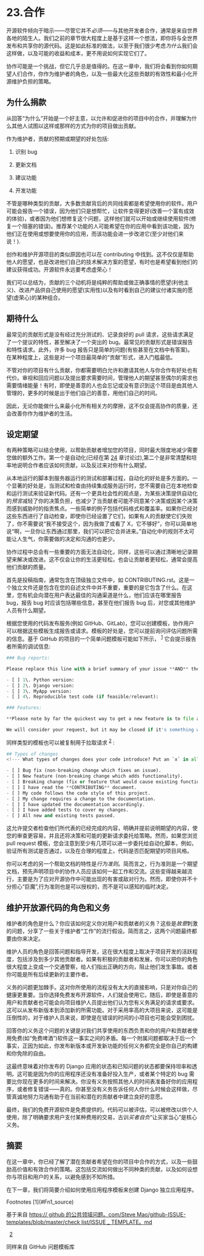 # 23.合作

开源软件倾向于暗示——尽管它并不*必须*——与其他开发者合作，通常是来自世界各地的陌生人。我们之前的章节很大程度上是基于这样一个想法，即你将与全世界发布和共享你的源代码。这是如此标准的做法，以至于我们很少考虑*为什么*我们会这样做，以及可能的收益和成本，更不用说如何实现它们了。

协作可能是一个挑战，但它几乎总是值得的。在这一章中，我们将会看到你如何期望人们合作，你作为维护者的角色，以及一些最大化这些贡献的有效性和最小化开源维护负担的策略。

## 为什么捐款

从回答“为什么”开始是一个好主意，以允许和促进你的项目中的合作，并理解为什么其他人试图以这样或那样的方式为你的项目做出贡献。

作为维护者，贡献的预期或期望的好处包括:

1.  识别 bug

2.  更新文档

3.  建议功能

4.  开发功能

不管是哪种类型的贡献，大多数贡献背后的共同线索都是希望使用你的软件。用户可能会报告一个错误，因为他们只是想帮忙，让软件变得更好(改善一个富有成效的体验)，或者因为他们想修复这个问题，这样他们就可以开始或继续使用软件(修复一个阻塞的错误)。推荐某个功能的人可能希望在你的应用中看到该功能，因为他们正在使用或想要使用你的应用，而该功能会进一步改进它(至少对他们来说！).

创作和维护开源项目的类似原因也可以在 contributing 中找到。这不仅仅是帮助他人的愿望，也是改进他们自己的技术解决方案的愿望，有时也是希望看到他们的建议获得成功。开源软件永远要考虑虚荣心！

我们可以总结为，贡献的三个动机将是纯粹的帮助或做正确事情的愿望(利他主义)、改进产品供自己使用的愿望(实用性)以及有时看到自己的建议付诸实施的愿望(虚荣心)的某种组合。

## 期待什么

最常见的贡献形式是没有经过充分测试的、记录良好的 pull 请求，这些请求满足了一个提议的特性，甚至解决了一个突出的 bug。最常见的贡献形式是错误报告和特性请求。此外，许多 bug 报告只是简单的问题(有些甚至在文档中有答案)。在某种程度上，这些是对一个项目最简单的“贡献”形式，进入门槛最低。

不管对你的项目有什么贡献，你都需要明白允许和邀请其他人与你合作有好处也有代价。审视和回应问题以及提出要求需要时间，管理他人的期望甚至偶尔的需求也需要情绪能量！有时，即使是善意的人也会忘记或没有意识到这个项目是由其他人管理的，更多的时候是出于他们自己的善意，用他们自己的时间。

因此，无论你能做什么来最小化所有相关方的摩擦，这不仅会提高协作的质量，还会改善你作为维护者的生活。

## 设定期望

有两种策略可以结合使用，以帮助贡献者增加您的项目，同时最大限度地减少需要您做的额外工作。第一个是自动化(已经在第 [24](24.html) 章讨论过),第二个是非常清楚和坦率地说明合作者应该如何贡献，以及反过来对你有什么期望。

从本地运行的脚本到服务器运行的测试和部署过程，自动化的好处是多方面的。一个显著的好处是，当测试和检查由持续集成服务运行时，您不需要自己在本地检查和运行测试来验证新代码。还有一个更具社会性的观点是，为某些决策提供自动化的*预言*减轻了你的决策负担，也减少了当贡献者可能不同意某个决策或因某个决策而感到威胁时的指责焦点。一些简单的例子包括代码格式和覆盖率。如果你已经对这些东西进行了自动检查，即使你已经设置了它们，如果有人的贡献使它们失败了，你不需要说“我不接受这个，因为我做了或看了 X，它不够好”，你可以简单地说“啊，一旦你让东西通过那里，我们可以把它合并进来。”自动化中的规则不太可能让人生气，你需要做的决定和沟通的也更少。

协作过程中总会有一些重要的方面无法自动化，同样，这些可以通过清晰地记录期望来解决或改进。这不仅会让你的生活更轻松，也会让贡献者更轻松，通常会提高他们贡献的质量。

首先是投稿指南，通常包含在顶级独立文件中，如 CONTRIBUTING.rst。这是一个独立文件还是包含在您的自述文件中并不重要，重要的是它包含了什么。在这里，您有机会向潜在用户表达最佳的沟通渠道是什么，他们应该在哪里报告 bug，报告 bug 时应该包括哪些信息，甚至在他们报告 bug 后，对您或其他维护人员有什么期望。

根据您使用的代码发布服务(例如 GitHub、GitLab)，您可以创建模板，协作用户可以根据这些模板生成报告或请求。模板的好处是，您可以提前询问评估问题所需的信息。基于 GitHub 的项目的一个简单问题模板可能如下所示， <sup>[1](#Fn1)</sup> 它会提示报告者所需的调试信息:

```py
### Bug reports:

Please replace this line with a brief summary of your issue **AND** the  following information:

- [ ] 1\. Python version:
- [ ] 2\. Django version:
- [ ] 3\. MyApp version:
- [ ] 4\. Reproducible test code (if feasible/relevant):

### Features:

**Please note by far the quickest way to get a new feature is to file a Pull Request.**

We will consider your request, but it may be closed if it's something we're not actively planning to work on.

```

同样类型的模板也可以被复制用于拉取请求 <sup>[2](#Fn2)</sup> :

```py
## Types of changes
<!--- What types of changes does your code introduce? Put an `x` in all the boxes that apply: -->

- [ ] Bug fix (non-breaking change which fixes an issue).
- [ ] New feature (non-breaking change which adds functionality).
- [ ] Breaking change (fix or feature that would cause existing functionality to change).
- [ ] I have read the **CONTRIBUTING** document.
- [ ] My code follows the code style of this project.
- [ ] My change requires a change to the documentation.
- [ ] I have updated the documentation accordingly.
- [ ] I have added tests to cover my changes.
- [ ] All new and existing tests passed.

```

这允许提交者检查他们所代表的已经完成的内容，明确并提前说明期望的内容，使您的审查更容易，并且还将决策和可能的更新请求委托给策略。然而，如果您浏览 pull request 模板，您会注意到至少有几项可以进一步委托给自动化脚本，例如，验证所有测试是否通过，以及在合理的程度上，代码是否匹配期望的项目风格。

你可以考虑的另一个帮助文档的特性是*行为准则*。简而言之，行为准则是一个期望文档，预先声明项目中的协作人员应该如何一起工作和交流。这些变得越来越流行，主要是为了应对开源协作中可能出现的有害或敌对行为。然而，即使你并不十分担心“巨魔”,行为准则也是可以授权的，而不是可以感知的临时决定。

## 维护开放源代码的角色和义务

维护者的角色是什么？你应该如何定义你对用户和贡献者的义务？这些是*故意*刺激的问题，分享了一些关于维护者“工作”的流行假设。简而言之，这两个问题最终都要由你来决定。

维护人员的角色是回答问题和指导开发，这在很大程度上取决于项目开发的活跃程度，包括涉及到多少其他贡献者。如果有积极的贡献者和发展，你可以把你的角色很大程度上变成一个交通警察，给人们指出正确的方向，阻止他们发生事故。或者你可能是所有后续更新的主要作者。

义务的问题更加棘手。这对你所使用的流程没有太大的直接影响，只是对你自己的健康更重要。当你选择免费发布开源软件，人们就会使用它。随后，即使是善意的用户和贡献者也可能会向项目维护人员提出他们认为您有义务满足的请求或要求。这可以从发布新版本到添加新的所需功能。对于采用率高的大项目来说，这可能是压倒性的，对于维护人员来说，即使是在错误的时间的小项目也可能会受到困扰。

回答你的义务这个问题的关键是对我们共享使用的东西负责和你的用户和贡献者使用免费(如“免费啤酒”)软件这一事实之间的矛盾。每一个附属问题都取决于后一个事实，正因为如此，你发布新版本或开发新功能的任何义务都完全是你自己的构建和你免除的自由。

这最终意味着对你发布的 Django 应用的状态和已知问题的状态都要保持坦率和透明。这可能是因为你的应用程序还没有准备好投入生产，或者某个特定的 bug 需要比你现在更多的时间来解决。你没有义务按照其他人的时间表准备好你的应用程序，或者修复错误——真的。你甚至没有义务告诉任何人你什么时候会这样做，尽管真诚地努力沟通有助于在当前和潜在的贡献者中建立良好的意愿。

最终，我们的免费开源软件是免费提供的。代码可以被评估，可以被修改以供个人使用，除了明确要求用户支付某种费用的交易，古训*买者自负*“让买家当心”是核心义务。

## 摘要

在这一章中，你已经了解了潜在贡献者希望在你的项目中合作的方式，以及一些鼓励高价值和有效合作的策略。这包括交流如何做出不同种类的贡献，以及如何设想你与项目和用户的关系，以避免感到不知所措。

在下一章，我们将简要介绍如何使用应用程序模板来创建 Django 独立应用程序。

<aside aria-label="Footnotes" class="FootnoteSection" epub:type="footnotes">Footnotes [1](#Fn1_source)

基于来自 [https:// github 的公共领域问题。com/Steve Mao/github-ISSUE-templates/blob/master/check list/ISSUE _ TEMPLATE。md](https://github.com/stevemao/github-issue-templates)

  [2](#Fn2_source)

同样来自 GitHub 问题模板库

 </aside>